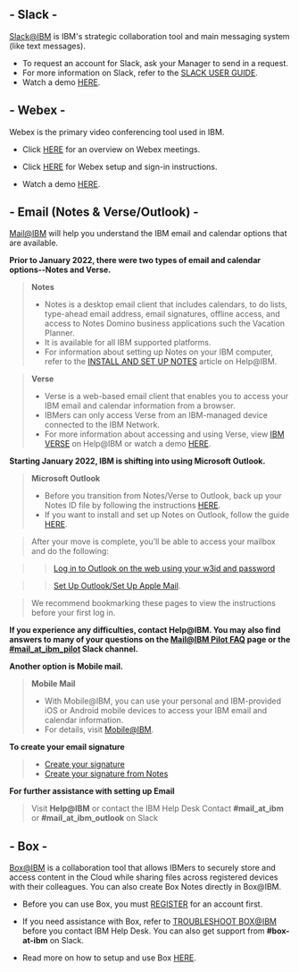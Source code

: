 ## - Slack -
[Slack@IBM](https://ibm.enterprise.slack.com/) is IBM's strategic collaboration tool and main messaging system (like text messages). 

* To request an account for Slack, ask your Manager to send in a request.
* For more information on Slack, refer to the [SLACK USER GUIDE](https://ibm.enterprise.slack.com/).
* Watch a demo [HERE](https://secure.video.ibm.com/channel/23354412/video/126459105).




## - Webex -
Webex is the primary video conferencing tool used in IBM. 

* Click [HERE](https://w3.ibm.com/#/support/article/webex_meetings) for an overview on Webex meetings.

* Click [HERE](https://w3.ibm.com/w3publisher/webex-getting-started) for Webex setup and sign-in instructions.

* Watch a demo [HERE](https://secure.video.ibm.com/channel/23354412/video/126459470).




## - Email (Notes & Verse/Outlook) -
[Mail@IBM](https://w3.ibm.com/w3publisher/mail-ibm) will help you understand the IBM email and calendar options that are available. 

**Prior to January 2022, there were two types of email and calendar options--Notes and Verse.**

> **Notes**
> * Notes is a desktop email client that includes calendars, to do lists, type-ahead email address, email signatures, offline access, and access to Notes Domino business applications such the Vacation Planner. 
> * It is available for all IBM supported platforms. 
> * For information about setting up Notes on your IBM computer, refer to the [INSTALL AND SET UP NOTES](https://w3.ibm.com/help/#/article/install_notes/overview?requestedTopicId=overview) article on Help@IBM.


> **Verse**
> * Verse is a web-based email client that enables you to access your IBM email and calendar information from a browser.
> * IBMers can only access Verse from an IBM-managed device connected to the IBM Network. 
> * For more information about accessing and using Verse, view [IBM VERSE](https://w3.ibm.com/help/#/article/use_ibm_verse/overview) on Help@IBM or watch a demo [HERE](https://secure.video.ibm.com/channel/23354412/video/126459454).


**Starting January 2022, IBM is shifting into using Microsoft Outlook.**
> **Microsoft Outlook**
> * Before you transition from Notes/Verse to Outlook, back up your Notes ID file by following the instructions [HERE](https://w3.ibm.com/#/support/article/notes_id_file).
> * If you want to install and set up Notes on Outlook, follow the guide [HERE](https://w3.ibm.com/#/support/article/install_notes/notes_install_outlook).

> After your move is complete, you’ll be able to access your mailbox and do the following:

> > [Log in to Outlook on the web  using your w3id and password](https://login.microsoftonline.com/common/oauth2/authorize?client_id=00000002-0000-0ff1-ce00-000000000000&redirect_uri=https%3a%2f%2foutlook.office.com%2fowa%2f&resource=00000002-0000-0ff1-ce00-000000000000&response_mode=form_post&response_type=code+id_token&scope=openid&msafed=1&msaredir=1&client-request-id=682ab7ca-7b19-da79-d825-80dfd7c9dcda&protectedtoken=true&claims=%7b%22id_token%22%3a%7b%22xms_cc%22%3a%7b%22values%22%3a%5b%22CP1%22%5d%7d%7d%7d&nonce=637788899832547332.12ec4c0f-a95f-4050-86c6-8c50bcffc82a&state=DcsxEoAwCADBRMfnYBBCIM-JjLSWfl-Kve5qKWVPW6qYKTpY1czmNCbpykznRY93x4A1JaCjINjwAeaCt0e40ar5Hu39VvsB)

> > [Set Up Outlook/Set Up Apple Mail](https://w3.ibm.com/#/support/article/outlook_and_apple_mail/setup_outlook).

> We recommend bookmarking these pages to view the instructions before your first log in.
 
**If you experience any difficulties, contact Help@IBM. You may also find answers to many of your questions on the [Mail@IBM Pilot FAQ](https://w3.ibm.com/w3publisher/mail-pilot/faq) page or the [#mail_at_ibm_pilot](https://ibm.enterprise.slack.com/archives/C02MFK1FZ8Q) Slack channel.**


**Another option is Mobile mail.**
> **Mobile Mail**
> * With Mobile@IBM, you can use your personal and IBM-provided iOS or Android mobile devices to access your IBM email and calendar information. 
> * For details, visit [Mobile@IBM](https://w3.ibm.com/mobile/).


**To create your email signature**
> * [Create your signature](https://www.ibm.com/brand/email/signatures)
> * [Create your signature from Notes](https://w3.ibm.com/#/support/article/email_signature/signature_notes)


**For further assistance with setting up Email**
> Visit **Help@IBM** or contact the IBM Help Desk
> Contact **#mail_at_ibm** or **#mail_at_ibm_outlook** on Slack




## - Box -
[Box@IBM](https://ibm.box.com/) is a collaboration tool that allows IBMers to securely store and access content in the Cloud while sharing files across registered devices with their colleagues. You can also create Box Notes directly in Box@IBM.

* Before you can use Box, you must [REGISTER](https://w3.ibm.com/#/support/article/use_box/register?requestedTopicId=register) for an account first.

* If you need assistance with Box, refer to [TROUBLESHOOT BOX@IBM](https://w3.ibm.com/#/support/article/box_troubleshoot/box_faq_overview) before you contact IBM Help Desk. You can also get support from **#box-at-ibm** on Slack.

* Read more on how to setup and use Box [HERE](https://w3.ibm.com/#/support/article/use_box).




